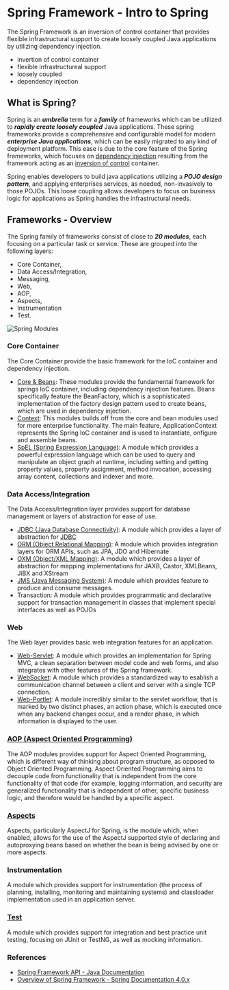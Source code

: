 # Spring Framework - Intro to Spring

The Spring Framework is an inversion of control container that provides flexible infrastructural support to create loosely coupled Java applications by utilizing dependency injection.
* invertion of control container
* flexible infrastructureal support
* loosely coupled
* dependency injection
  

## What is Spring?
Spring is an ***umbrella*** term for a ***family*** of frameworks which can be utilized to ***rapidly create loosely coupled*** Java applications. These spring frameworks provide a comprehensive and configurable model for modern ***enterprise Java applications***, which can be easily migrated to any kind of deployment platform. This ease is due to the core feature of the Spring frameworks, which focuses on [dependency injection](./ioc-dependency-injection) resulting from the framework acting as an [inversion of control](./ioc-dependency-injection) container.

Spring enables developers to build java applications utilizing a ***POJO design pattern***, and applying enterprises services, as needed, non-invasively to those POJOs. This loose coupling allows developers to focus on business logic for applications as Spring handles the infrastructural needs. 

## Frameworks - Overview
The Spring family of frameworks consist of close to ***20 modules***, each focusing on a particular task or service. These are grouped into the following layers: 
* Core Container, 
* Data Access/Integration, 
* Messaging, 
* Web, 
* AOP, 
* Aspects, 
* Instrumentation 
* Test.

![Spring Modules](./../images/spring-overview.png)

### Core Container
The Core Container provide the basic framework for the IoC container and dependency injection.
* [Core & Beans](https://docs.spring.io/spring/docs/4.0.x/spring-framework-reference/html/beans.html#beans-introduction): These modules provide the fundamental framework for springs IoC container, including dependency injection features. Beans specifically feature the BeanFactory, which is a sophisticated implementation of the factory design pattern used to create beans, which are used in dependency injection.
* [Context](https://docs.spring.io/spring/docs/4.0.x/spring-framework-reference/html/beans.html#context-introduction): This modules builds off from the core and bean modules used for more enterprise functionality. The main feature, ApplicationContext represents the Spring IoC container and is used to instantiate, onfigure and assemble beans.
* [SpEL (Spring Expression Language)](https://docs.spring.io/spring/docs/4.0.x/spring-framework-reference/html/expressions.html): A module which provides a powerful expression language which can be used to query and manipulate an object graph at runtime, including setting and getting property values, property assignment, method invocation, accessing array content, collections and indexer and more.

### Data Access/Integration
The Data Access/Integration layer provides support for database management or layers of abstraction for ease of use.
* [JDBC (Java Database Connectivity)](): A module which provides a layer of abstraction for [JDBC](https://docs.spring.io/spring/docs/4.0.x/spring-framework-reference/html/jdbc.html#jdbc-introduction)
* [ORM (Object Relational Mapping)](https://docs.spring.io/spring/docs/4.0.x/spring-framework-reference/html/orm.html): A module which provides integration layers for ORM APIs, such as JPA, JDO and Hibernate
* [OXM (Object/XML Mapping)](https://docs.spring.io/spring/docs/4.0.x/spring-framework-reference/html/oxm.html): A module which provides a layer of abstraction for mapping implementations for JAXB, Castor, XMLBeans, JiBX and XStream
* [JMS (Java Messaging System)](https://docs.spring.io/spring/docs/4.0.x/spring-framework-reference/html/jms.html): A module which provides feature to produce and consume messages.
* Transaction: A module which provides programmatic and declarative support for transaction management in classes that implement special interfaces as well as POJOs

### Web
The Web layer provides basic web integration features for an application.
* [Web-Servlet](https://docs.spring.io/spring/docs/4.0.x/spring-framework-reference/html/mvc.html): A module which provides an implementation for Spring MVC, a clean separation between model code and web forms, and also integrates with other features of the Spring framework.
* [WebSocket](https://docs.spring.io/spring/docs/4.0.x/spring-framework-reference/html/websocket.html): A module which provides a standardized way to esablish a communication channel between a client and server with a single TCP connection.
* [Web-Portlet](https://docs.spring.io/spring/docs/4.0.x/spring-framework-reference/html/portlet.html): A module incredibly similar to the servlet workflow, that is marked by two distinct phases, an action phase, which is executed once when any backend changes occur, and a render phase, in which information is displayed to the user.

### [AOP (Aspect Oriented Programming)](https://docs.spring.io/spring/docs/4.0.x/spring-framework-reference/html/aop.html)
The AOP modules provides support for Aspect Oriented Programming, which is different way of thinking about program structure, as opposed to Object Oriented Programming. Aspect Oriented Programming aims to decouple code from functionality that is independent from the core functionality of that code (for example, logging information, and security are generalized functionality that is independent of other, specific business logic, and therefore would be handled by a specific aspect.

### [Aspects](https://docs.spring.io/spring/docs/4.0.x/spring-framework-reference/html/aop.html#aop-ataspectj)
Aspects, particularly AspectJ for Spring, is the module which, when enabled, allows for the use of the AspectJ supported style of declaring and autoproxying beans based on whether the bean is being advised by one or more aspects.

### Instrumentation
A module which provides support for instrumentation (the process of planning, installing, monitoring and maintaining systems) and classloader implementation used in an application server.

### [Test](https://docs.spring.io/spring/docs/4.0.x/spring-framework-reference/html/testing.html)
A module which provides support for integration and best practice unit testing, focusing on JUnit or TestNG, as well as mocking information.

### References
* [Spring Framework API - Java Documentation](https://javadoc.io/doc/org.springframework/spring-core/latest/index.html)
* [Overview of Spring Framework - Spring Documentation 4.0.x](https://docs.spring.io/spring/docs/4.0.x/spring-framework-reference/html/overview.html)
